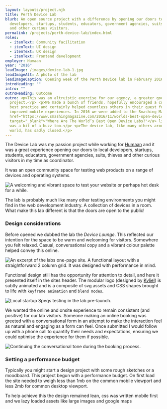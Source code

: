 ```yaml
---
layout: layouts/project.njk
title: Perth Device Lab
blurb: An open source project with a difference by opening our doors to local
  developers, startups, students, educators, government agencies, suits, thieves
  and other curious visitors.
permalink: /projects/perth-device-lab/index.html
roles:
  - itemText: Community facilitation
  - itemText: UI design
  - itemText: UX design
  - itemText: Frontend development
employer: Humaan
year: "2016"
leadImage: /images/device-lab-1.jpg
leadImageAlt: A photo of the lab
leadImageCaption: Opening week of the Perth Device lab in February 2016. So neat and tidy!
introHeading: ""
intro: ""
outroHeading: Outcome
outro: <p>This was an altruistic exercise for our agency, a greater good
  project.</p> <p>We made a bunch of friends, hopefully encouraged a culture of
  best practice and certainly helped countless others in their quest for
  improved mobile experiences. In 2016 we were added to the Smashing Magazine <a
  href="https://www.smashingmagazine.com/2016/11/worlds-best-open-device-labs/"
  target="_blank">"Where Are The World’s Best Open Device Labs?"</a> list which
  was a bit of a buzz too.</p> <p>The device lab, like many others around the
  world, has sadly closed.</p>
---
```

The Device Lab was my passion project while working for [Humaan](http://humaan.com/ "Visit Humaan") and it was a great experience opening our doors to local developers, startups, students, educators, government agencies, suits, thieves and other curious visitors in my time as coordinator. 

It was an open community space for testing web products on a range of devices and operating systems.

![](/images/device-lab-2.jpg "A welcoming and vibrant space to test your website or perhaps hot desk for a while.")

The lab is probably much like many other testing environments you might find in the web development industry. A collection of devices in a room. What make this lab different is that the doors are open to the public!

### Design considerations

Before opened we dubbed the lab the *Device Lounge*. This reflected our intention for the space to be warm and welcoming for visitors. Somewhere you felt relaxed. Casual, conversational copy and a vibrant colour palette helped convey this online.

![](/images/lab-hero-desktop-2.jpg "An excerpt of the labs one-page site. A functional layout with a straightforward 2 column grid. It was designed with performance in mind.")

Functional design still has the opportunity for attention to detail, and here it presented itself in the sites header. The modular logo (designed by [Kylie!](https://twitter.com/kylietimpani)) is subtly animated and is a composite of svg assets and CSS shapes brought to life with `keyframe animation` and `blend modes`.

![](/images/urvin.jpg "Local startup Speqs testing in the lab pre-launch.")

We wanted the online and onsite experience to remain consistent (and positive) for our lab visitors. Someone making an online booking was greeted with a conversational form in an attempt to make the interaction feel as natural and engaging as a form can feel. Once submitted I would follow up with a phone call to quantify their needs and expectations, ensuring we could optimise the experience for them if possible.

![](/images/lab-booking.gif " Continuing the conversational tone during the booking process.")

### Setting a performance budget

Typically you might start a design project with some rough sketches or a moodboard. This project begun with a performance budget. On first load the site needed to weigh less than 1mb on the common mobile viewport and less 2mb for common desktop viewport.

To help achieve this the design remained lean, css was written mobile first and we lazy loaded assets like large images and google maps